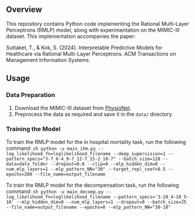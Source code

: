 ## Overview

This repository contains Python code implementing the Rational Multi-Layer Perceptrons (RMLP) model, along with experimentation on the MIMIC-III dataset. This implementation accompanies the paper:

Suttaket, T., & Kok, S. (2024). Interpretable Predictive Models for Healthcare via Rational Multi-Layer Perceptrons. ACM Transactions on Management Information Systems.

## Usage

### Data Preparation

1. Download the MIMIC-III dataset from [PhysioNet](https://mimic.physionet.org/).
2. Preprocess the data as required and save it in the `data/` directory.

### Training the Model

To train the RMLP model for the in hospital mortality task, run the following command:
    ```sh
    python -u main_ihm.py --log_likelihood_fn=loglikelihood_filename --deep_supervision=1 --pattern_specs="3-7_6-4_9-7_12-7_15-2_18-7" --batch_size=128 --data=data_folder --dropout=0.0 --clip=0 --mlp_hidden_dim=0 --num_mlp_layers=1 --mlp_pattern_NN="30" --target_repl_coef=0.5 --epochs=200 --file_name=output_filename
    ```

To train the RMLP model for the decompensation task, run the following command:
    ```sh
    python -u main_decomp.py --log_likelihood_fn=loglikelihood_filename --pattern_specs='3-10_4-10_5-10' --mlp_hidden_dim=0 --num_mlp_layers=1 --dropout=0 --batch_size=25 --file_name=output_filename --epochs=0 --mlp_pattern_NN="30-10" 
    ```
